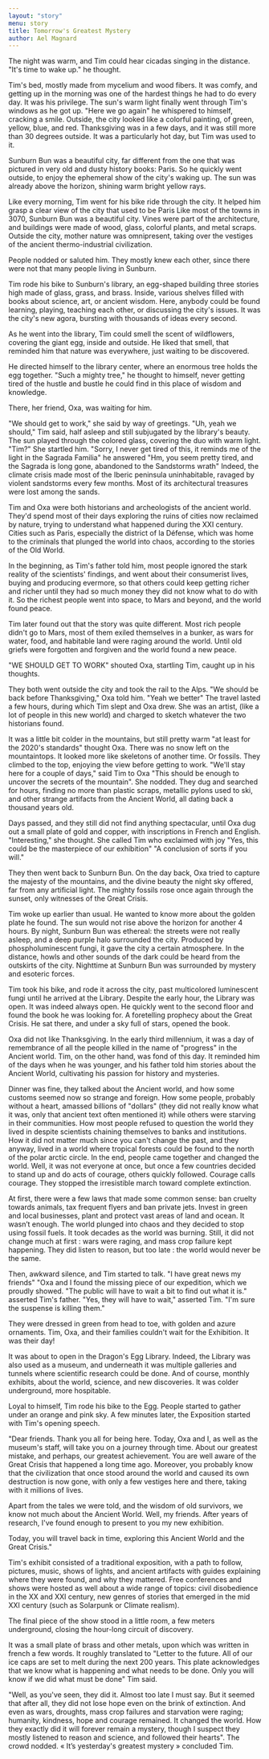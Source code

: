 ```yaml
---
layout: "story"
menu: story
title: Tomorrow's Greatest Mystery
author: Ael Magnard
---
```




The night was warm, and Tim could hear cicadas singing in the distance. "It's time to wake up." he thought. 

Tim's bed, mostly made from mycelium and wood fibers. It was comfy, and getting up in the morning was one of the hardest things he had to do every day. It was his privilege. The sun's warm light finally went through Tim's windows as he got up. "Here we go again" he whispered to himself, cracking a smile. Outside, the city looked like a colorful painting, of green, yellow, blue, and red. Thanksgiving was in a few days, and it was still more than 30 degrees outside. It was a particularly hot day, but Tim was used to it. 

Sunburn Bun was a beautiful city, far different from the one that was pictured in very old and dusty history books: Paris. So he quickly went outside, to enjoy the ephemeral show of the city's waking up. The sun was already above the horizon, shining warm bright yellow rays. 

Like every morning, Tim went for his bike ride through the city. It helped him grasp a clear view of the city that used to be Paris 
Like most of the towns in 3070, Sunburn Bun was a beautiful city. Vines were part of the architecture, and buildings were made of wood, glass, colorful plants, and metal scraps. Outside the city, mother nature was omnipresent, taking over the vestiges of the ancient thermo-industrial civilization. 

People nodded or saluted him. They mostly knew each other, since there were not that many people living in Sunburn. 

Tim rode his bike to Sunburn's library, an egg-shaped building three stories high made of glass, grass, and brass. Inside, various shelves filled with books about science, art, or ancient wisdom. Here, anybody could be found learning, playing, teaching each other, or discussing the city's issues. It was the city's new agora, bursting with thousands of ideas every second. 

As he went into the library, Tim could smell the scent of wildflowers, covering the giant egg, inside and outside. He liked that smell, that reminded him that nature was everywhere, just waiting to be discovered. 

He directed himself to the library center, where an enormous tree holds the egg together. "Such a mighty tree," he thought to himself, never getting tired of the hustle and bustle he could find in this place of wisdom and knowledge. 

There, her friend, Oxa, was waiting for him. 

"We should get to work," she said by way of greetings. "Uh, yeah we should," Tim said, half asleep and still subjugated by the library's beauty. The sun played through the colored glass, covering the duo with warm light. "Tim?" She startled him. "Sorry, I never get tired of this, it reminds me of the light in the Sagrada Familia" he answered "Hm, you seem pretty tired, and the Sagrada is long gone, abandoned to the Sandstorms wrath" Indeed, the climate crisis made most of the Iberic peninsula uninhabitable, ravaged by violent sandstorms every few months. Most of its architectural treasures were lost among the sands. 

Tim and Oxa were both historians and archeologists of the ancient world. They'd spend most of their days exploring the ruins of cities now reclaimed by nature, trying to understand what happened during the XXI century. Cities such as Paris, especially the district of la Défense, which was home to the criminals that plunged the world into chaos, according to the stories of the Old World. 

In the beginning, as Tim's father told him, most people ignored the stark reality of the scientists' findings, and went about their consumerist lives, buying and producing evermore, so that others could keep getting richer and richer until they had so much money they did not know what to do with it. So the richest people went into space, to Mars and beyond, and the world found peace. 

Tim later found out that the story was quite different. Most rich people didn't go to Mars, most of them exiled themselves in a bunker, as wars for water, food, and habitable land were raging around the world. Until old griefs were forgotten and forgiven and the world found a new peace. 

"WE SHOULD GET TO WORK" shouted Oxa, startling Tim, caught up in his thoughts. 

They both went outside the city and took the rail to the Alps. "We should be back before Thanksgiving," Oxa told him. "Yeah we better" 
The travel lasted a few hours, during which Tim slept and Oxa drew. She was an artist, (like a lot of people in this new world) and charged to sketch whatever the two historians found. 

It was a little bit colder in the mountains, but still pretty warm "at least for the 2020's standards" thought Oxa. There was no snow left on the mountaintops. It looked more like skeletons of another time. Or fossils. They climbed to the top, enjoying the view before getting to work. "We'll stay here for a couple of days," said Tim to Oxa "This should be enough to uncover the secrets of the mountain". She nodded. They dug and searched for hours, finding no more than plastic scraps, metallic pylons used to ski, and other strange artifacts from the Ancient World, all dating back a thousand years old. 

Days passed, and they still did not find anything spectacular, until Oxa dug out a small plate of gold and copper, with inscriptions in French and English. "Interesting," she thought. She called Tim who exclaimed with joy "Yes, this could be the masterpiece of our exhibition" "A conclusion of sorts if you will." 

They then went back to Sunburn Bun. On the day back, Oxa tried to capture the majesty of the mountains, and the divine beauty the night sky offered, far from any artificial light. The mighty fossils rose once again through the sunset, only witnesses of the Great Crisis.

Tim woke up earlier than usual. He wanted to know more about the golden plate he found. The sun would not rise above the horizon for another 4 hours. By night, Sunburn Bun was ethereal: the streets were not really asleep, and a deep purple halo surrounded the city. Produced by phospholuminescent fungi, it gave the city a certain atmosphere. In the distance, howls and other sounds of the dark could be heard from the outskirts of the city. Nighttime at Sunburn Bun was surrounded by mystery and esoteric forces. 

Tim took his bike, and rode it across the city, past multicolored luminescent fungi until he arrived at the Library. Despite the early hour, the Library was open. It was indeed always open. He quickly went to the second floor and found the book he was looking for. A foretelling prophecy about the Great Crisis. He sat there, and under a sky full of stars, opened the book. 

Oxa did not like Thanksgiving. In the early third millennium, it was a day of remembrance of all the people killed in the name of "progress" in the Ancient world. Tim, on the other hand, was fond of this day. It reminded him of the days when he was younger, and his father told him stories about the Ancient World, cultivating his passion for history and mysteries. 

Dinner was fine, they talked about the Ancient world, and how some customs seemed now so strange and foreign. How some people, probably without a heart, amassed billions of "dollars" (they did not really know what it was, only that ancient text often mentioned it) while others were starving in their communities. How most people refused to question the world they lived in despite scientists chaining themselves to banks and institutions. How it did not matter much since you can't change the past, and they anyway, lived in a world where tropical forests could be found to the north of the polar arctic circle. In the end, people came together and changed the world. Well, it was not everyone at once, but once a few countries decided to stand up and do acts of courage, others quickly followed. Courage calls courage. They stopped the irresistible march toward complete extinction.  

At first, there were a few laws that made some common sense: ban cruelty towards animals, tax frequent flyers and ban private jets. Invest in green and local businesses, plant and protect vast areas of land and ocean. It wasn’t enough. The world plunged into chaos and they decided to stop using fossil fuels. It took decades as the world was burning. Still, it did not change much at first : wars were raging, and mass crop failure kept happening. They did listen to reason, but too late : the world would never be the same. 

Then, awkward silence, and Tim started to talk. "I have great news my friends" "Oxa and I found the missing piece of our expedition, which we proudly showed. "The public will have to wait a bit to find out what it is." asserted Tim's father. "Yes, they will have to wait," asserted Tim. "I'm sure the suspense is killing them." 

They were dressed in green from head to toe, with golden and azure ornaments. Tim, Oxa, and their families couldn't wait for the Exhibition. It was their day! 

It was about to open in the Dragon's Egg Library. Indeed, the Library was also used as a museum, and underneath it was multiple galleries and tunnels where scientific research could be done. And of course, monthly exhibits, about the world, science, and new discoveries. It was colder underground, more hospitable.

Loyal to himself, Tim rode his bike to the Egg. People started to gather under an orange and pink sky. A few minutes later, the Exposition started with Tim's opening speech. 

"Dear friends. Thank you all for being here. Today, Oxa and I, as well as the museum's staff, will take you on a journey through time. About our greatest mistake, and perhaps, our greatest achievement. You are well aware of the Great Crisis that happened a long time ago. Moreover, you probably know that the civilization that once stood around the world and caused its own destruction is now gone, with only a few vestiges here and there, taking with it millions of lives. 

Apart from the tales we were told, and the wisdom of old survivors, we know not much about the Ancient World. Well, my friends. After years of research, I've found enough to present to you my new exhibition. 

Today, you will travel back in time, exploring this Ancient World and the Great Crisis." 

Tim's exhibit consisted of a traditional exposition, with a path to follow, pictures, music, shows of lights, and ancient artifacts with guides explaining where they were found, and why they mattered. Free conferences and shows were hosted as well about a wide range of topics: civil disobedience in the XX and XXI century, new genres of stories that emerged in the mid XXI century (such as Solarpunk or Climate realism).

The final piece of the show stood in a little room, a few meters underground, closing the hour-long circuit of discovery. 

It was a small plate of brass and other metals, upon which was written in french a few words. It roughly translated to "Letter to the future. All of our ice caps are set to melt during the next 200 years. This plate acknowledges that we know what is happening and what needs to be done. Only you will know if we did what must be done" Tim said. 

"Well, as you've seen, they did it. Almost too late I must say. But it seemed that after all, they did not lose hope even on the brink of extinction. And even as wars, droughts, mass crop failures and starvation were raging; humanity, kindness, hope and courage remained. It changed the world. How they exactly did it will forever remain a mystery, though I suspect they mostly listened to reason and science, and followed their hearts". The crowd nodded. « It’s yesterday's greatest mystery » concluded Tim.


